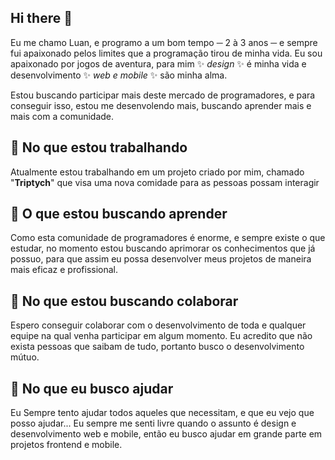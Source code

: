 ## Hi there 👋

Eu me chamo Luan, e programo a um bom tempo ─ 2 à 3 anos ─ e sempre fui apaixonado pelos limites que a programação tirou de minha vida. Eu sou apaixonado por jogos de aventura, para mim  ✨ _design_ ✨ é minha vida e desenvolvimento ✨ _web e mobile_ ✨ são minha alma.

Estou buscando participar mais deste mercado de programadores, e para conseguir isso, estou me desenvolendo mais, buscando aprender mais e mais com a comunidade.

## :telescope: No que estou trabalhando

Atualmente estou trabalhando em um projeto criado por mim, chamado "**Triptych**" que visa uma nova comidade para as pessoas possam interagir

##  :seedling: O que estou buscando aprender

Como esta comunidade de programadores é enorme, e sempre existe o que estudar, no momento estou buscando aprimorar os conhecimentos que já possuo, para que assim eu possa desenvolver meus projetos de maneira mais eficaz e profissional.

## :dancers: No que estou buscando colaborar

Espero conseguir colaborar com o desenvolvimento de toda e qualquer equipe na qual venha participar em algum momento. Eu acredito que não exista pessoas que saibam de tudo, portanto busco o desenvolvimento mútuo.

## :speech_balloon: No que eu busco ajudar

Eu Sempre tento ajudar todos aqueles que necessitam, e que eu vejo que posso ajudar... Eu sempre me senti livre quando o assunto é design e desenvolvimento web e mobile, então eu busco ajudar em grande parte em projetos frontend e mobile.

<!--
**luan4g/luan4g** is a ✨ _special_ ✨ repository because its `README.md` (this file) appears on your GitHub profile.

Here are some ideas to get you started:

- 🔭 I’m currently working on ...
- 🌱 I’m currently learning ...
- 👯 I’m looking to collaborate on ...
- 🤔 I’m looking for help with ...
- 💬 Ask me about ...
- 📫 How to reach me: ...
- 😄 Pronouns: ...
- ⚡ Fun fact: ...
-->
